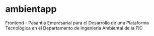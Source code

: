 # ambientapp
Frontend - Pasantía Empresarial para el Desarrollo de una Plataforma Tecnológica en el Departamento de Ingeniería Ambiental de la FIC
